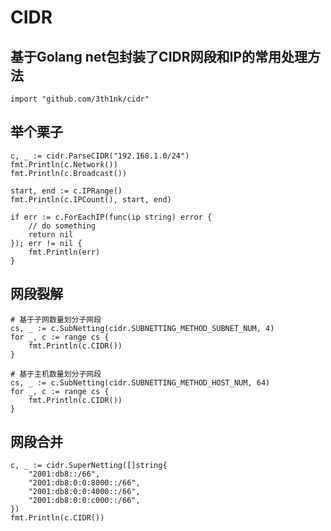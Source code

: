 # CIDR

## 基于Golang net包封装了CIDR网段和IP的常用处理方法

    import "github.com/3th1nk/cidr"

## 举个栗子

    c, _ := cidr.ParseCIDR("192.168.1.0/24")
    fmt.Println(c.Network())
    fmt.Println(c.Broadcast())

	start, end := c.IPRange()
	fmt.Println(c.IPCount(), start, end)

    if err := c.ForEachIP(func(ip string) error {
        // do something
        return nil
    }); err != nil {
        fmt.Println(err)
    }

## 网段裂解

    # 基于子网数量划分子网段
    cs, _ := c.SubNetting(cidr.SUBNETTING_METHOD_SUBNET_NUM, 4)
    for _, c := range cs {
        fmt.Println(c.CIDR())
    }

    # 基于主机数量划分子网段
    cs, _ := c.SubNetting(cidr.SUBNETTING_METHOD_HOST_NUM, 64)
    for _, c := range cs {
        fmt.Println(c.CIDR())
    }

## 网段合并

    c, _ := cidr.SuperNetting([]string{
        "2001:db8::/66",
        "2001:db8:0:0:8000::/66",
        "2001:db8:0:0:4000::/66",
        "2001:db8:0:0:c000::/66",
    })
    fmt.Println(c.CIDR())